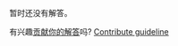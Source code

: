 
暂时还没有解答。

有兴趣[贡献你的解答](https://github.com/BFEdev/BFE.dev-solutions/blob/main/quiz/json-stringify-ii_zh.md)吗? [Contribute guideline](https://github.com/BFEdev/BFE.dev-solutions#how-to-contribute)
